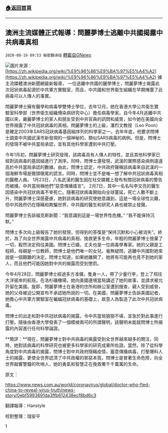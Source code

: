 ###  [:house:返回首頁](https://github.com/ourhimalayas/txt)
---

## 澳洲主流媒體正式報導：閆麗夢博士逃離中共國揭露中共病毒真相
`2020-08-19 09:53 秘密翻译组` [轉載自GNews](https://gnews.org/zh-hant/303011/)

![](https://s3.amazonaws.com/gnews-media-offload/wp-content/uploads/2020/08/19094240/1597844517964.jpg)圖片來源： [https://zh.wikipedia.org/wiki/%E9%96%86%E9%BA%97%E5%A4%A2](https://zh.wikipedia.org/wiki/%E9%96%86%E9%BA%97%E5%A4%A2) 
據主流媒體澳洲新聞網最新報導， 一位逃離中共國的醫學博士，閆麗夢博士揭露此次冠狀病毒起源於中共軍方實驗室，而且，中共國和世界衛生組織在早期掩蓋了此病毒可以人傳人的事實。

閆麗夢博士擁有醫學和病毒學雙博士學位，去年12月，她在香港大學公共衛生實驗室科學部（世界衛生組織傳染病研究中心）擔任病毒學家。自今年4月逃離中共國以來，嚴麗夢博士的家人和朋友受到中共官員的訊問和威脅，如今她在美國向全世界揭露了中共冠狀病毒的真相。閆麗夢博士的上級，潘烈文教授（Leo Poon）是確定2003年SARS冠狀病毒基因組序列的科學家之一。去年年底，他要求閆博士調查中共國武漢市新發現的一個神秘的，類似SARS病毒的病例。但是，閆博士的發現不被中共當局承認，並有其他科學家遭到中共打壓。

今年1月初，閆麗夢博士研究發現，該病毒具有人傳人的特性，並且其他科學家已經對該病毒的基因組進行了測序。同時，閆博士還發現，武漢的實際感染病例遠遠高於中共當局承認的數據。由此，閆博士認定，中共政府聲稱該病毒來自武漢的一個海鮮市場是徹頭徹尾的謊言。同時，閆博士並不是唯一想了解中共冠狀病毒真相的醫務人員。 1月23日，八名武漢的醫生因在社交媒體上發布有關冠狀病毒的警告而被捕，中共當局稱他們“惡意傳播謠言”。 2月7日，其中一名名叫李文亮的醫生因感染中共冠狀病毒不幸死亡。隨著冠狀病毒開始向全球蔓延，死亡人數不斷上升，閆麗夢博士深感憂慮，她對該病毒的研究使她意識到，這是一場全球性災難，但中共政府仍在隱瞞和欺騙世界，中共國的醫生和研究人員也被禁止發聲。

閆麗夢博士告訴福克斯新聞：“我意識到這是一場世界性危機。” “我不能保持沉默。”

閆博士多次向上級報告了她的發現，但得到的答復是“保持沉默和小心被消失”。終於，為了向全世界揭露中共病毒的真相，挽救更多生命，年輕的閆麗夢博士捨棄了一切，毅然決定飛往美國。閆博士已婚，丈夫也是一位病毒學專家。她的父親是工程師，母親是一位教師，閆博士是他們唯一的女兒。毫無疑問，逃離中共國對她來說是一個艱難的決定。閆博士知道，如果她離開了，她將有可能再也見不到她的家人，而且他們可能因她對中共的揭露而受到懲罰。

今年4月28日，閆麗夢博士經過多方准備，隻身一人，帶了少量行李，登上了飛往大洋彼岸的航班。在洛杉磯機場，她向美國邊境當局講述了她的故事，並請求被允許留在美國。旋即，閆麗夢博士在香港的住所和辦公室遭到搜查，親人受到威脅，她的父母被迫公開宣布不承認她所說的一切。在美國，閆麗夢博士告訴美國記者，她擔心中共軍方實驗室在蝙蝠冠狀病毒的基礎上，故意人為製造了此次中共冠狀病毒。

閆博士的出走和對中共冠狀病毒的揭露，令中共當局狼狽不堪，並急於對此事進行打壓。隨後由香港大學發表了一個模棱兩可的所謂聲明，該聲明未能就閆博士所揭露的內容進行任何科學論證。

**簡評：**現在，閆麗夢博士對中共病毒的揭露受到全世界越來越多的關注，同時，她對該病毒的科學研究也被更多科學家的研究成果所佐證。當然，除了從科學角度對中共病毒的揭露，閆博士對中共政府隱瞞疫情，蓄意傳播病毒，打壓爆料人士的揭露，更使全世界認清了中共政權的邪惡本質。閆博士是冒著生命危險，向全世界敲響警鐘的吹哨人，她的勇氣和智慧正在挽救著千千萬萬的生命。

原文：

https://www.news.com.au/world/coronavirus/global/doctor-who-fled-china-to-reveal-virus-truth/news-story/0ebf5993691da3ffb612438ecf8bd6c3

翻譯報導：Hanstyle

校對整理：瑞安平

1
